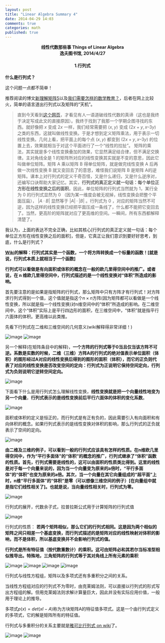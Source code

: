 ```yaml
---
layout: post
title: "Linear Algebra Summary 4"
date: 2014-04-29 14:03
comments: true
categories: math
published: true
---
```


**<center>线性代数那些事 Things of Linear Algebra</center>**
**<center>逸夫图书馆, 2014/4/27</center>**

#### <center>1.行列式</center>

**什么是行列式？**

这个问题一点都不简单！

推荐阅读的博文[新理解矩阵5](http://spaces.ac.cn/index.php/archives/2208/)以及[我们需要怎样的数学教育？](http://www.matrix67.com/blog/archives/4294)，后者在网上比较火，简单的语言道出行列式以及矩阵的“天机”。

> 直到今天看到[这个网页](http://mathoverflow.net/questions/7584/what-are-the-most-misleading-alternate-definitions-in-taught-mathematics)，才看见有人一语道破线性代数的真谛（这也是我终于决定写成此文的直接原因）。我终于找到了我那一个学期企图寻找的东西。就好像把 $x$ 变成 $2 x$ 一样，我们经常需要把 $(x, y)$ 变成 $(2 x + y, x – 3 y)$ 之类的东西，这就叫做线性变换。于是才想到定义矩阵乘法，用于表示一切线性变换。几何上看，把平面上的每个点 $(x, y)$ 都变到 $(2 x + y, x – 3 y)$ 的位置上去，效果就相当于对这个平面进行了一个“线性的拉扯”。
矩阵的乘法，其实就是多个线性变换叠加的效果，它显然满足结合律，但不满足交换律。主对角线全是 1 的矩阵所对应的线性变换其实就是不变的意思，因此它叫做单位矩阵。矩阵 A 乘以矩阵 B 得单位矩阵，就是做完线性变换 A 后再做一次线性变换 B 就又变回去了的意思，难怪我们说矩阵 B 是矩阵 A的逆矩阵。课本上对行列式的定义千奇百怪，又是什么递归，又是什么逆序对，还编写口诀帮助大家记忆。其实，**行列式的真正定义就一句话：每个单位正方形在线性变换之后的面积**。因此，单位矩阵的行列式当然就为 1，某行全为 0 的行列式显然为 0 （因为某一维度会被无视掉，线性变换会把整个平面压扁）， $|A·B|$ 显然等于 $|A|·|B|$ 。行列式为 0 ，对应的矩阵当然不可逆，因为这样的线性变换已经把平面压成一条线了，什么都不能把它变回去了。当然，更高阶的矩阵就对应了更高维的空间。一瞬间，所有东西都解释清楚了。

<!--![image][14]-->

我认为，上面的表达不完全正确，比如其核心[行列式的真正定义就一句话：每个单位正方形在线性变换之后的面积]，但是，它真正让我们意识到要好好思考，到底，什么是行列式？

**[Wiki](http://zh.wikipedia.org/wiki/%E8%A1%8C%E5%88%97%E5%BC%8F)的解释：行列式其实是一个函数，一个将方阵转换成一个标量的函数！[就是说，行列式本质上就相当于一个函数]**

**行列式可以看做是有向面积或体积的概念在一般的欧几里得空间中的推广。或者说，在 n 维欧几里得空间中，行列式描述的是一个线性变换对“体积”所造成的影响。**

首先要注意的是如果是指矩阵的行列式，那么矩阵中只有方阵才有行列式！对方阵求行列式得到一个值，这个值就是指这个$n \times n$方阵(因为矩阵都可以看做是一个线性变换，所以就是指一个线性变换)对n维空间中的“体积”所造成的影响。在二维空间中，这个“体积”实际上是平行四边形的面积，在三维空间中，“体积”就是指平行六面体的体积。更高维以此类推。

先看下行列式在二维和三维空间的几何意义(wiki解释得非常详细！)

![image][1]
![image][2]

另一个解释(在矩阵条目中的解释)，**一个方阵的行列式等于0当且仅当该方阵不可逆。系数是实数的时候，二维（三维）方阵A的行列式的绝对值表示单位面积（体积）的图形经过A对应的线性变换后得到的图形的面积（体积），而它的正负则代表了对应的线性变换是否改变空间的定向：行列式为正说明它保持空间定向，行列式为负则说明它逆转空间定向。**

![image][13]

下面看下什么是用行列式怎么理解线性变换，**线性变换就是把一个向量线性地变为另一个向量**，**行列式表示的是线性变换前后平行六面体的体积的变化系数**。

![image][3]

面积或体积的定义是恒正的，而行列式是有正有负的，因此需要引入有向面积和有向体积的概念。如果行列式表示的是线性变换对体积的影响，那么行列式的正负就表示了空间的定向。

![image][4]

**由二维及三维的例子，可以看到一般的行列式应该具有怎样的性质。在n维欧几里得空间中，作为“平行多面体”的“体积”的概念的推广，行列式继承了“体积”函数的性质。首先，行列式需要是线性的，这可以由面积的性质类比得到。这里的线性是对于每一个向量来说的，因为当一个向量变为原来的a倍时，“平行多面体”的“体积”也变为原来的a倍。其次，当一个向量在其它向量组成的“超平面”上时，n维“平行多面体”的“体积”是零（可以想像三维空间的例子）[在向量组中就是指它们线性相关了]。也就是说，当向量线性相关时，行列式为零。**

![image][5]

行列式的展开，代数余子式，拉普拉斯公式用于计算矩阵的行列式值

![image][6]

行列式的性质：
**若两个矩阵相似，那么它们的行列式相同。这是因为两个相似的矩阵之间只相差一个基底变换，而行列式描述的是矩阵对应的线性映射对体积的影响，而不是体积，所以基底变换并不会影响行列式的值。**

**行列式是所有特征值（按代数重数计）的乘积。这可由矩阵必和其若尔当标准型相似推导出。特殊地，三角矩阵的行列式等于其对角线上所有元素的乘积**

![image][8]
![image][9]
![image][10]
![image][11]

行列式与线性方程组，矩阵以及多项式还有多重积分之间的关系。

当线性方程组对应的行列式不为零时，由克莱姆法则，可以直接以行列式的形式写出方程组的解。但用克莱姆法则求解计算量巨大，因此并没有实际应用价值，一般用于理论上的推导。

多项式$p(x) = det(xI - A)$称为方块矩阵A的特征值多项式。这是一个由行列式定义的多项式，它的解是矩阵所有的特征值。

行列式与多重积分的关系主要就是[雅可比行列式 on wiki](http://zh.wikipedia.org/wiki/%E9%9B%85%E5%8F%AF%E6%AF%94%E7%9F%A9%E9%98%B5)了。

![image][12]
![image][7]

[book]: http://hujiaweibujidao.github.io/files/linear_algebra_huangzhenghua.pdf
[1]: http://hujiaweibujidao.github.io/images/math/hanglieshi1.png
[2]: http://hujiaweibujidao.github.io/images/math/hanglieshi2.png
[3]: http://hujiaweibujidao.github.io/images/math/hanglieshi3.png
[4]: http://hujiaweibujidao.github.io/images/math/hanglieshi4.png
[5]: http://hujiaweibujidao.github.io/images/math/hanglieshi5.png
[6]: http://hujiaweibujidao.github.io/images/math/hanglieshi6.png
[7]: http://hujiaweibujidao.github.io/images/math/hanglieshi7.png
[8]: http://hujiaweibujidao.github.io/images/math/hanglieshi8.png
[9]: http://hujiaweibujidao.github.io/images/math/hanglieshi9.png
[10]: http://hujiaweibujidao.github.io/images/math/hanglieshi10.png
[11]: http://hujiaweibujidao.github.io/images/math/hanglieshi11.png
[12]: http://hujiaweibujidao.github.io/images/math/hanglieshi12.png
[13]: http://hujiaweibujidao.github.io/images/math/hanglieshi13.png
[14]: http://hujiaweibujidao.github.io/images/math/juzhen_matrix67.jpg

